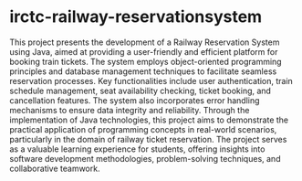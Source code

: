 # irctc-railway-reservationsystem
This project presents the development of a Railway Reservation System using Java, aimed at providing a user-friendly and efficient platform for booking train tickets. The system employs object-oriented programming principles and database management techniques to facilitate seamless reservation processes.
Key functionalities include user authentication, train schedule management, seat availability checking, ticket booking, and cancellation features. The system also incorporates error handling mechanisms to ensure data integrity and reliability.
Through the implementation of Java technologies, this project aims to demonstrate the practical application of programming concepts in real-world scenarios, particularly in the domain of railway ticket reservation. The project serves as a valuable learning experience for students, offering insights into software development methodologies, problem-solving techniques, and collaborative teamwork.
